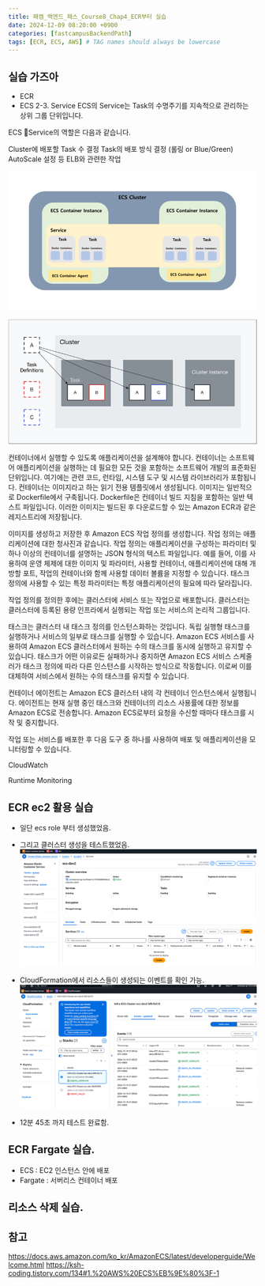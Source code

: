 ```yaml
---
title: 패캠_백엔드_패스_Course8_Chap4_ECR부터 실습
date: 2024-12-09 08:20:00 +0900
categories: [fastcampusBackendPath]
tags: [ECR, ECS, AWS] # TAG names should always be lowercase
---
```


## 실습 가즈아
* ECR
* ECS
2-3. Service
ECS의 Service는 Task의 수명주기를 지속적으로 관리하는 상위 그룹 단위입니다.

ECS Service의 역할은 다음과 같습니다.

Cluster에 배포할 Task 수 결정
Task의 배포 방식 결정 (롤링 or Blue/Green)
AutoScale 설정 등 ELB와 관련한 작업

![](assets/img/posts/2024-12-09-12-56-59.png)

![](assets/img/posts/2024-12-09-12-57-09.png)

컨테이너에서 실행할 수 있도록 애플리케이션을 설계해야 합니다. 컨테이너는 소프트웨어 애플리케이션을 실행하는 데 필요한 모든 것을 포함하는 소프트웨어 개발의 표준화된 단위입니다. 여기에는 관련 코드, 런타임, 시스템 도구 및 시스템 라이브러리가 포함됩니다. 컨테이너는 이미지라고 하는 읽기 전용 템플릿에서 생성됩니다. 이미지는 일반적으로 Dockerfile에서 구축됩니다. Dockerfile은 컨테이너 빌드 지침을 포함하는 일반 텍스트 파일입니다. 이러한 이미지는 빌드된 후 다운로드할 수 있는 Amazon ECR과 같은 레지스트리에 저장됩니다.

이미지를 생성하고 저장한 후 Amazon ECS 작업 정의를 생성합니다. 작업 정의는 애플리케이션에 대한 청사진과 같습니다. 작업 정의는 애플리케이션을 구성하는 파라미터 및 하나 이상의 컨테이너를 설명하는 JSON 형식의 텍스트 파일입니다. 예를 들어, 이를 사용하여 운영 체제에 대한 이미지 및 파라미터, 사용할 컨테이너, 애플리케이션에 대해 개방할 포트, 작업의 컨테이너와 함께 사용할 데이터 볼륨을 지정할 수 있습니다. 태스크 정의에 사용할 수 있는 특정 파라미터는 특정 애플리케이션의 필요에 따라 달라집니다.

작업 정의를 정의한 후에는 클러스터에 서비스 또는 작업으로 배포합니다. 클러스터는 클러스터에 등록된 용량 인프라에서 실행되는 작업 또는 서비스의 논리적 그룹입니다.

태스크는 클러스터 내 태스크 정의를 인스턴스화하는 것입니다. 독립 실행형 태스크를 실행하거나 서비스의 일부로 태스크를 실행할 수 있습니다. Amazon ECS 서비스를 사용하여 Amazon ECS 클러스터에서 원하는 수의 태스크를 동시에 실행하고 유지할 수 있습니다. 태스크가 어떤 이유로든 실패하거나 중지하면 Amazon ECS 서비스 스케줄러가 태스크 정의에 따라 다른 인스턴스를 시작하는 방식으로 작동합니다. 이로써 이를 대체하여 서비스에서 원하는 수의 태스크를 유지할 수 있습니다.

컨테이너 에이전트는 Amazon ECS 클러스터 내의 각 컨테이너 인스턴스에서 실행됩니다. 에이전트는 현재 실행 중인 태스크와 컨테이너의 리소스 사용률에 대한 정보를 Amazon ECS로 전송합니다. Amazon ECS로부터 요청을 수신할 때마다 태스크를 시작 및 중지합니다.

작업 또는 서비스를 배포한 후 다음 도구 중 하나를 사용하여 배포 및 애플리케이션을 모니터링할 수 있습니다.

CloudWatch

Runtime Monitoring


## ECR ec2 활용 실습
* 일단 ecs role 부터 생성했었음.

* 그리고 클러스터 생성을 테스트했었음.
![](assets/img/posts/2024-12-10-21-09-13.png)

* CloudFormation에서 리소스들이 생성되는 이벤트를 확인 가능.
![](assets/img/posts/2024-12-10-21-11-01.png)

* 12분 45초 까지 테스트 완료함.

## ECR Fargate 실습.
* ECS : EC2 인스턴스 안에 배포
* Fargate : 서버리스 컨테이너 배포

## 리소스 삭제 실습.

## 참고

https://docs.aws.amazon.com/ko_kr/AmazonECS/latest/developerguide/Welcome.html
https://ksh-coding.tistory.com/134#1.%20AWS%20ECS%EB%9E%80%3F-1
